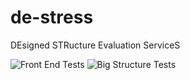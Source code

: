 # de-stress
DEsigned STRucture Evaluation ServiceS

![Front End Tests](https://github.com/wells-wood-research/de-stress/workflows/Front%20End%20Tests/badge.svg)
![Big Structure Tests](https://github.com/wells-wood-research/de-stress/workflows/Big%20Structure%20Tests/badge.svg)
